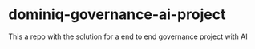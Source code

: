 # dominiq-governance-ai-project
This a repo with the solution for a end to end governance project with AI 
